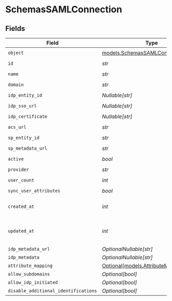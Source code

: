 # SchemasSAMLConnection


## Fields

| Field                                                                          | Type                                                                           | Required                                                                       | Description                                                                    |
| ------------------------------------------------------------------------------ | ------------------------------------------------------------------------------ | ------------------------------------------------------------------------------ | ------------------------------------------------------------------------------ |
| `object`                                                                       | [models.SchemasSAMLConnectionObject](../models/schemassamlconnectionobject.md) | :heavy_check_mark:                                                             | N/A                                                                            |
| `id`                                                                           | *str*                                                                          | :heavy_check_mark:                                                             | N/A                                                                            |
| `name`                                                                         | *str*                                                                          | :heavy_check_mark:                                                             | N/A                                                                            |
| `domain`                                                                       | *str*                                                                          | :heavy_check_mark:                                                             | N/A                                                                            |
| `idp_entity_id`                                                                | *Nullable[str]*                                                                | :heavy_check_mark:                                                             | N/A                                                                            |
| `idp_sso_url`                                                                  | *Nullable[str]*                                                                | :heavy_check_mark:                                                             | N/A                                                                            |
| `idp_certificate`                                                              | *Nullable[str]*                                                                | :heavy_check_mark:                                                             | N/A                                                                            |
| `acs_url`                                                                      | *str*                                                                          | :heavy_check_mark:                                                             | N/A                                                                            |
| `sp_entity_id`                                                                 | *str*                                                                          | :heavy_check_mark:                                                             | N/A                                                                            |
| `sp_metadata_url`                                                              | *str*                                                                          | :heavy_check_mark:                                                             | N/A                                                                            |
| `active`                                                                       | *bool*                                                                         | :heavy_check_mark:                                                             | N/A                                                                            |
| `provider`                                                                     | *str*                                                                          | :heavy_check_mark:                                                             | N/A                                                                            |
| `user_count`                                                                   | *int*                                                                          | :heavy_check_mark:                                                             | N/A                                                                            |
| `sync_user_attributes`                                                         | *bool*                                                                         | :heavy_check_mark:                                                             | N/A                                                                            |
| `created_at`                                                                   | *int*                                                                          | :heavy_check_mark:                                                             | Unix timestamp of creation.<br/>                                               |
| `updated_at`                                                                   | *int*                                                                          | :heavy_check_mark:                                                             | Unix timestamp of last update.<br/>                                            |
| `idp_metadata_url`                                                             | *OptionalNullable[str]*                                                        | :heavy_minus_sign:                                                             | N/A                                                                            |
| `idp_metadata`                                                                 | *OptionalNullable[str]*                                                        | :heavy_minus_sign:                                                             | N/A                                                                            |
| `attribute_mapping`                                                            | [Optional[models.AttributeMapping]](../models/attributemapping.md)             | :heavy_minus_sign:                                                             | N/A                                                                            |
| `allow_subdomains`                                                             | *Optional[bool]*                                                               | :heavy_minus_sign:                                                             | N/A                                                                            |
| `allow_idp_initiated`                                                          | *Optional[bool]*                                                               | :heavy_minus_sign:                                                             | N/A                                                                            |
| `disable_additional_identifications`                                           | *Optional[bool]*                                                               | :heavy_minus_sign:                                                             | N/A                                                                            |